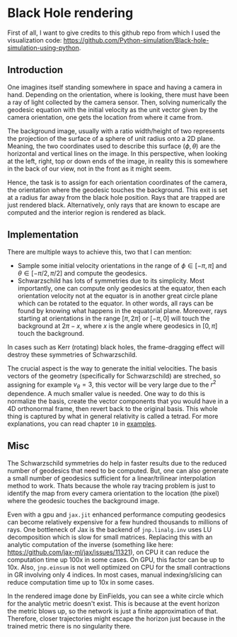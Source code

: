 # Black Hole rendering

First of all, I want to give credits to this github repo from which I used the visualization code: https://github.com/Python-simulation/Black-hole-simulation-using-python.

## Introduction

One imagines itself standing somewhere in space and having a camera in hand. Depending on the orientation, where is looking, there must have been a ray of light collected by the camera sensor. Then, solving numerically the geodesic equation with the initial velocity as the unit vector given by the camera orientation, one gets the location from where it came from.

The background image, usually with a ratio width/height of two represents the projection of the surface of a sphere of unit radius onto a 2D plane. Meaning, the two coordinates used to describe this surface $(\phi, \theta)$ are the horizontal and vertical lines on the image. In this perspective, when looking at the left, right, top or down ends of the image, in reality this is somewhere in the back of our view, not in the front as it might seem. 

Hence, the task is to assign for each orientation coordinates of the camera, the orientation where the geodesic touches the background. This exit is set at a radius far away from the black hole position. Rays that are trapped are just rendered black. Alternatively, only rays that are known to escape are computed and the interior region is rendered as black.

## Implementation

There are multiple ways to achieve this, two that I can mention:

- Sample some initial velocity orientations in the range of $\phi \in [-\pi,\pi]$ and $\theta \in [-\pi/2,\pi/2]$ and compute the geodesics.
- Schwarzschild has lots of symmetries due to its simplicity. Most importantly, one can compute only geodesics at the equator, then each orientation velocity not at the equator is in another great circle plane which can be rotated to the equator. In other words, all rays can be found by knowing what happens in the equatorial plane. Moreover, rays starting at orientations in the range $[\pi, 2\pi]$ or $[-\pi, 0]$ will touch the background at $2\pi - x$, where $x$ is the angle where geodesics in $[0, \pi]$ touch the background.

In cases such as Kerr (rotating) black holes, the frame-dragging effect will destroy these symmetries of Schwarzschild.

The crucial aspect is the way to generate the initial velocities. The basis vectors of the geometry (specifically for Schwarzschild) are streched, so assigning for example $v_{\theta}=3$, this vector will be very large due to the $r^{2}$ dependence. A much smaller value is needed. One way to do this is normalize the basis, create the vector components that you would have in a 4D orthonormal frame, then revert back to the original basis. This whole thing is captured by what in general relativity is called a tetrad. For more explanations, you can read chapter `10` in [examples](../example_notebooks/general_relativity/schwarzschild_kerr_ex.ipynb). 

## Misc

The Schwarzschild symmetries do help in faster results due to the reduced number of geodesics that need to be computed. But, one can also generate a small number of geodesics sufficient for a linear/trilinear interpolation method to work. Thats because the whole ray tracing problem is just to identify the map from every camera orientation to the location (the pixel) where the geodesic touches the background image. 

Even with a gpu and `jax.jit` enhanced performance computing geodesics can become relatively expensive for a few hundred thousands to millions of rays. One bottleneck of Jax is the backend of `jnp.linalg.inv` uses LU decomposition which is slow for small matrices. Replacing this with an analytic computation of the inverse (something like here: https://github.com/jax-ml/jax/issues/11321), on CPU it can reduce the computation time up 100x in some cases. On GPU, this factor can be up to 10x. Also, `jnp.einsum` is not well optimized on CPU for the small contractions in GR involving only 4 indices. In most cases, manual indexing/slicing can reduce computation time up to 10x in some cases. 

In the rendered image done by EinFields, you can see a white circle which for the analytic metric doesn't exist. This is because at the event horizon the metric blows up, so the network is just a finite approximation of that. Therefore, closer trajectories might escape the horizon just because in the trained metric there is no singularity there.




 
